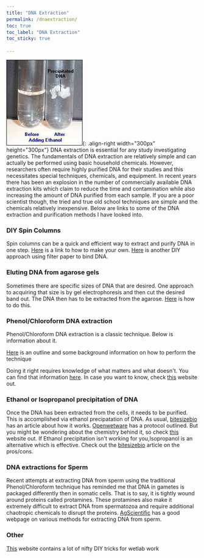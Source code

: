 ```yaml
---
title: "DNA Extraction"
permalink: /dnaextraction/
toc: true
toc_label: "DNA Extraction"
toc_sticky: true

---
```


![](/assets/images/ethanol.jpeg){: .align-right width="300px" height="300px"}  DNA extraction is essential for any study investigating genetics. The fundamentals of DNA extraction are relatively simple and can actually be performed using basic household chemicals. However, researchers often require highly purified DNA for their studies and this necessitates special techniques, chemicals, and equipment. In recent years there has been an explosion in the number of commercially available DNA extraction kits which claim to reduce the time and contamination while also increasing the amount of DNA purified from each sample. If you are a poor scientist though, the tried and true old school techniques are simple and the chemicals relatively inexpensive. Below are links to some of the DNA extraction and purification methods I have looked into. 

### DIY Spin Columns
Spin columns can be a quick and efficient way to extract and purify DNA in one step. [Here](https://www.sciencedirect.com/sdfe/pdf/download/eid/1-s2.0-S0003269703004032/first-page-pdf) is a link to how to make your own. [Here](https://www.ncbi.nlm.nih.gov/pmc/articles/PMC6286138/) is another DIY approach using filter paper to bind DNA.


### Eluting DNA from agarose gels
Sometimes there are specific sizes of DNA that are desired. One approach to acquiring that size is by gel electrophoresis and then cut the desired band out. The DNA then has to be extracted from the agarose. [Here](http://www.methodbook.net/dna/gelextrc.html) is how to do this. 

### Phenol/Chloroform DNA extraction 
Phenol/Chloroform DNA extraction is a classic technique. Below is information about it. 

[Here](https://openwetware.org/wiki/Phenol/chloroform_extraction) is an outline and some background information on how to perform the technique

Doing it right requires knowledge of what matters and what doesn't. You can find that information [here](https://bitesizebio.com/3651/practical-application-of-phenolchloroform-extraction/). In case you want to know, check [this](http://geneticeducation.co.in/phenol-chloroform-dna-extraction-basics-preparation-of-chemicals-and-protocol/) website out. 

### Ethanol or Isopropanol precipitation of DNA
Once the DNA has been extracted from the cells, it needs to be purified. This is accomplished via ethanol precipatation of DNA. As usual, [bitesizebio](https://bitesizebio.com/253/the-basics-how-ethanol-precipitation-of-dna-and-rna-works/) has an article about how it works. [Openwetware](https://openwetware.org/wiki/Ethanol_precipitation_of_nucleic_acids) has a protocol outlined. But you might be wondering about the chemistry behind it, so check [this](http://geneticeducation.co.in/a-quick-guide-on-dna-precipitation-and-dna-precipitation-protocol/) website out. If Ethanol precipitation isn't working for you,Isopropanol is an alternative which is effective. Check out the [bitesizebio](https://bitesizebio.com/2839/dna-precipitation-ethanol-vs-isopropanol/) article on the pros/cons. 

### DNA extractions for Sperm
Recent attempts at extracting DNA from sperm using the traditional Phenol/Chloroform technique has reminded me that DNA in gametes is packaged differently then in somatic cells. That is to say, it is tightly wound around proteins called protamines. These protamines also make it extremely difficult to extract DNA from spermatozoa and require additional chaotropic chemicals to disrupt the proteins. [AgScientific](https://agscientific.com/blog/2018/02/proteinase-k-sperm/) has a good webpage on various methods for extracting DNA from sperm. 

### Other 
[This](https://pipettejockey.com/2018/11/13/dense-phase-separating-gel-homemade-trizol-combo/) website contains a lot of nifty DIY tricks for wetlab work


